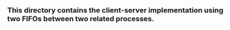 ### This directory contains the client-server implementation using two FIFOs between two related processes.

